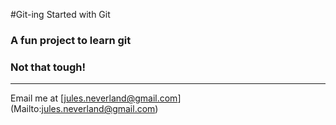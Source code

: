 #Git-ing Started with Git

### A fun project to learn git

### Not that tough!
---

Email me at [jules.neverland@gmail.com] (Mailto:jules.neverland@gmail.com)